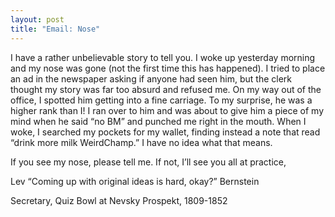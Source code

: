 ```yaml
---
layout: post
title: "Email: Nose"
---
```


I have a rather unbelievable story to tell you. I woke up yesterday morning and my nose was gone (not the first time this has happened). I tried to place an ad in the newspaper asking if anyone had seen him, but the clerk thought my story was far too absurd and refused me. On my way out of the office, I spotted him getting into a fine carriage. To my surprise, he was a higher rank than I! I ran over to him and was about to give him a piece of my mind when he said “no BM” and punched me right in the mouth. When I woke, I searched my pockets for my wallet, finding instead a note that read “drink more milk WeirdChamp.” I have no idea what that means.

If you see my nose, please tell me. If not, I’ll see you all at practice,

Lev “Coming up with original ideas is hard, okay?” Bernstein

Secretary, Quiz Bowl at Nevsky Prospekt, 1809-1852